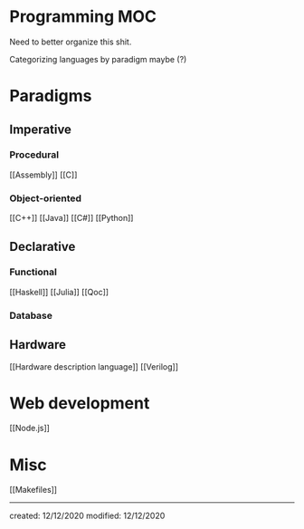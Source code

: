 # Programming MOC
Need to better organize this shit.

Categorizing languages by paradigm maybe (?)

# Paradigms
## Imperative
### Procedural
[[Assembly]]
[[C]]
### Object-oriented
[[C++]]
[[Java]]
[[C#]]
[[Python]]

## Declarative
### Functional
[[Haskell]]
[[Julia]]
[[Qoc]]

### Database

## Hardware
[[Hardware description language]]
[[Verilog]]

# Web development
[[Node.js]]

# Misc
[[Makefiles]]


---

created: 12/12/2020
modified: 12/12/2020
